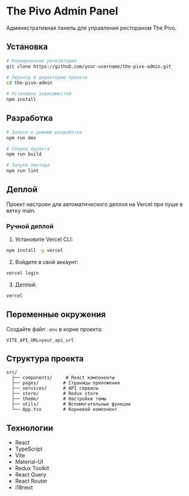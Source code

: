 # The Pivo Admin Panel

Административная панель для управления рестораном The Pivo.

## Установка

```bash
# Клонирование репозитория
git clone https://github.com/your-username/the-pivo-admin.git

# Переход в директорию проекта
cd the-pivo-admin

# Установка зависимостей
npm install
```

## Разработка

```bash
# Запуск в режиме разработки
npm run dev

# Сборка проекта
npm run build

# Запуск линтера
npm run lint
```

## Деплой

Проект настроен для автоматического деплоя на Vercel при пуше в ветку main.

### Ручной деплой

1. Установите Vercel CLI:
```bash
npm install -g vercel
```

2. Войдите в свой аккаунт:
```bash
vercel login
```

3. Деплой:
```bash
vercel
```

## Переменные окружения

Создайте файл `.env` в корне проекта:

```env
VITE_API_URL=your_api_url
```

## Структура проекта

```
src/
  ├── components/     # React компоненты
  ├── pages/         # Страницы приложения
  ├── services/      # API сервисы
  ├── store/         # Redux store
  ├── theme/         # Настройки темы
  ├── utils/         # Вспомогательные функции
  └── App.tsx        # Корневой компонент
```

## Технологии

- React
- TypeScript
- Vite
- Material-UI
- Redux Toolkit
- React Query
- React Router
- i18next 